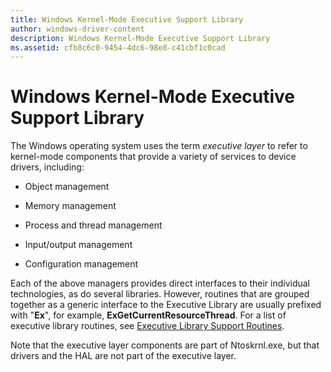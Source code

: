 ```yaml
---
title: Windows Kernel-Mode Executive Support Library
author: windows-driver-content
description: Windows Kernel-Mode Executive Support Library
ms.assetid: cfb8c6c0-9454-4dc6-98e8-c41cbf1c0cad
---
```


# Windows Kernel-Mode Executive Support Library


The Windows operating system uses the term *executive layer* to refer to kernel-mode components that provide a variety of services to device drivers, including:

-   Object management

-   Memory management

-   Process and thread management

-   Input/output management

-   Configuration management

Each of the above managers provides direct interfaces to their individual technologies, as do several libraries. However, routines that are grouped together as a generic interface to the Executive Library are usually prefixed with "**Ex**", for example, **ExGetCurrentResourceThread**. For a list of executive library routines, see [Executive Library Support Routines](https://msdn.microsoft.com/library/windows/hardware/ff544582).

Note that the executive layer components are part of Ntoskrnl.exe, but that drivers and the HAL are not part of the executive layer.

 

 




